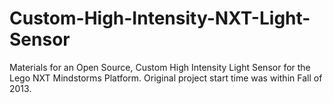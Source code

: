 # Custom-High-Intensity-NXT-Light-Sensor
Materials for an Open Source, Custom High Intensity Light Sensor for the Lego NXT Mindstorms Platform. Original project start time was within Fall of 2013.
